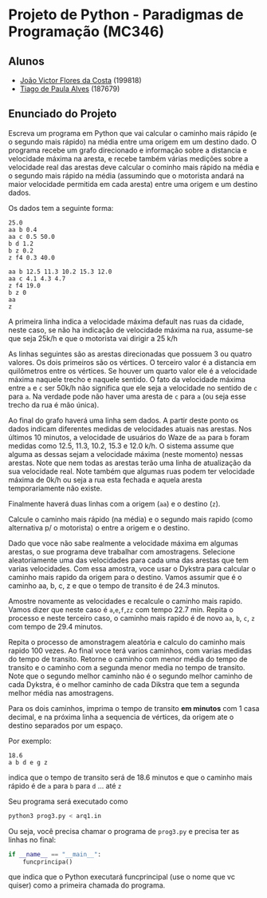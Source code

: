 # Projeto de Python - Paradigmas de Programação (MC346)

## Alunos

- [João Victor Flores da Costa](mailto:j199818@dac.unicamp.br) (199818)
- [Tiago de Paula Alves](mailto:t187679@dac.unicamp.br) (187679)

## Enunciado do Projeto

 Escreva um programa em Python que vai calcular o caminho mais rápido (e o segundo mais rápido) na média entre uma origem em um destino dado. O programa recebe um grafo direcionado e informação sobre a distancia e velocidade máxima na aresta, e recebe também várias medições sobre a velocidade real das arestas deve calcular o cominho mais rápido na média e o segundo mais rápido na média (assumindo que o motorista andará na maior velocidade permitida em cada aresta) entre uma origem e um destino dados.

Os dados tem a seguinte forma:

```text
25.0
aa b 0.4
aa c 0.5 50.0
b d 1.2
b z 0.2
z f4 0.3 40.0

aa b 12.5 11.3 10.2 15.3 12.0
aa c 4.1 4.3 4.7
z f4 19.0
b z 0
aa
z
```

A primeira linha indica a velocidade máxima default nas ruas da cidade, neste caso, se não ha indicação de velocidade máxima na rua, assume-se que seja 25k/h e que o motorista vai dirigir a 25 k/h

As linhas seguintes são as arestas direcionadas que possuem 3 ou quatro valores. Os dois primeiros são os vértices. O terceiro valor é a distancia em quilômetros entre os vértices. Se houver um quarto valor ele é a velocidade máxima naquele trecho e naquele sentido. O fato da velocidade máxima entre `a` e `c` ser 50k/h não significa que ele seja a velocidade no sentido de `c` para `a`. Na verdade pode não haver uma aresta de `c` para `a` (ou seja esse trecho da rua é mão única).

Ao final do grafo haverá uma linha sem dados. A partir deste ponto os dados indicam diferentes medidas de velocidades atuais nas arestas. Nos últimos 10 minutos, a velocidade de usuários do Waze de `aa` para `b` foram medidas como 12.5, 11.3, 10.2, 15.3 e 12.0 k/h. O sistema assume que alguma as dessas sejam a velocidade máxima (neste momento) nessas arestas. Note que nem todas as arestas terão uma linha de atualização da sua velocidade real. Note também que algumas ruas podem ter velocidade máxima de 0k/h ou seja a rua esta fechada e aquela aresta temporariamente não existe.

Finalmente haverá duas linhas com a origem (`aa`) e o destino (`z`).

Calcule o caminho mais rápido (na média) e o segundo mais rapido (como alternativa p/ o motorista) o entre a origem e o destino.

Dado que voce não sabe realmente a velocidade máxima em algumas arestas, o sue programa deve trabalhar com amostragens. Selecione aleatoriamente uma das velocidades para cada uma das arestas que tem varias velocidades. Com essa amostra, voce usar o Dykstra para calcular o caminho mais rapido da origem para o destino. Vamos assumir que é o caminho aa, b, c, z e que o tempo de transito é de 24.3 minutos.

Amostre novamente as velocidades e recalcule o caminho mais rapido. Vamos dizer que neste caso é `a`,`e`,`f`,`zz` com tempo 22.7 min. Repita o processo e neste terceiro caso, o caminho mais rapido é de novo `aa`, `b`, `c`, `z` com tempo de 29.4 minutos.

Repita o processo de amonstragem aleatória e calculo do caminho mais rapido 100 vezes. Ao final voce terá varios caminhos, com varias medidas do tempo de transito. Retorne o caminho com menor média do tempo de transito e o caminho com a segunda menor media no tempo de transito. Note que o segundo melhor caminho não é o segundo melhor caminho de cada Dykstra, é o melhor caminho de cada Dikstra que tem a segunda melhor média nas amostragens.

Para os dois caminhos, imprima o tempo de transito **em minutos** com 1 casa decimal, e na próxima linha a sequencia de vértices, da origem ate o destino separados por um espaço.

Por exemplo:

```text
18.6
a b d e g z
```

indica que o tempo de transito será de 18.6 minutos e que o caminho mais rápido é de `a` para `b` para `d` … até `z`

Seu programa será executado como

```bash
python3 prog3.py < arq1.in
```

Ou seja, você precisa chamar o programa de `prog3.py` e precisa ter as linhas no final:

```python
if __name__ == "__main__":
    funcprincipa()
```

que indica que o Python executará funcprincipal (use o nome que vc quiser) como a primeira chamada do programa.
